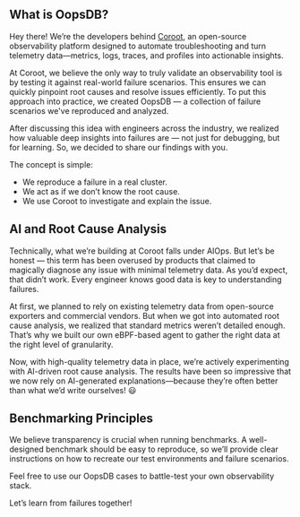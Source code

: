 ## What is OopsDB?
Hey there! We’re the developers behind [Coroot](https://github.com/coroot/coroot), an open-source observability platform designed to automate troubleshooting 
and turn telemetry data—metrics, logs, traces, and profiles into actionable insights.

At Coroot, we believe the only way to truly validate an observability tool is by testing it against real-world failure scenarios. 
This ensures we can quickly pinpoint root causes and resolve issues efficiently. 
To put this approach into practice, we created OopsDB — a collection of failure scenarios we've reproduced and analyzed.

After discussing this idea with engineers across the industry, we realized how valuable deep insights into 
failures are — not just for debugging, but for learning. So, we decided to share our findings with you.

The concept is simple:

* We reproduce a failure in a real cluster.
* We act as if we don’t know the root cause.
* We use Coroot to investigate and explain the issue.

## AI and Root Cause Analysis
Technically, what we’re building at Coroot falls under AIOps. 
But let’s be honest — this term has been overused by products that claimed to magically diagnose any issue with minimal 
telemetry data. As you’d expect, that didn’t work. Every engineer knows good data is key to understanding failures.

At first, we planned to rely on existing telemetry data from open-source exporters and commercial vendors. 
But when we got into automated root cause analysis, we realized that standard metrics weren’t detailed enough. 
That’s why we built our own eBPF-based agent to gather the right data at the right level of granularity.

Now, with high-quality telemetry data in place, we’re actively experimenting with AI-driven root cause analysis. 
The results have been so impressive that we now rely on AI-generated explanations—because they’re often better 
than what we’d write ourselves! 😃

## Benchmarking Principles
We believe transparency is crucial when running benchmarks. A well-designed benchmark should be easy to reproduce, 
so we’ll provide clear instructions on how to recreate our test environments and failure scenarios.

Feel free to use our OopsDB cases to battle-test your own observability stack.

Let’s learn from failures together!

